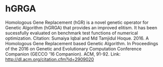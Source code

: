 # hGRGA
Homologous Gene Replacement (hGR) is a novel genetic operator for Genetic Algorithm (hGRGA) that provides an improved elitism. It has been sucessfully evaluated on benchmark test functions of numerical optimization. Citation: Sumaiya Iqbal and Md Tamjidul Hoque. 2016. A Homologous Gene Replacement based Genetic Algorithm. In Proceedings of the 2016 on Genetic and Evolutionary Computation Conference Companion (GECCO '16 Companion). ACM, 91-92. 
Link: http://dl.acm.org/citation.cfm?id=2909020
